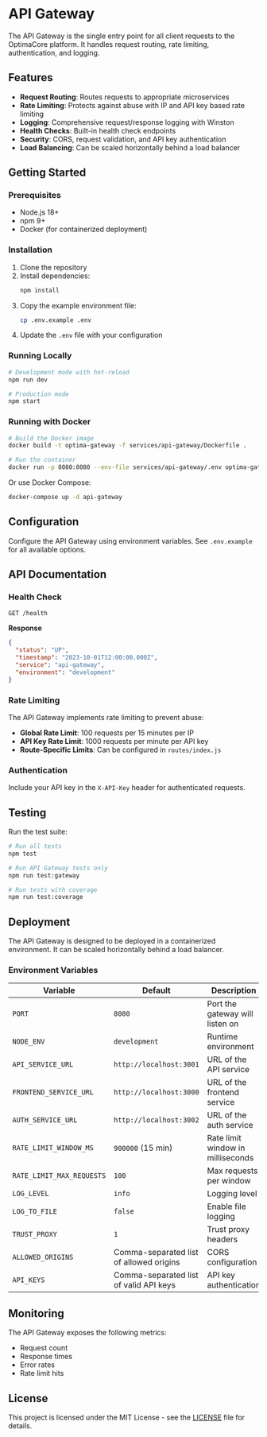 # API Gateway

The API Gateway is the single entry point for all client requests to the OptimaCore platform. It handles request routing, rate limiting, authentication, and logging.

## Features

- **Request Routing**: Routes requests to appropriate microservices
- **Rate Limiting**: Protects against abuse with IP and API key based rate limiting
- **Logging**: Comprehensive request/response logging with Winston
- **Health Checks**: Built-in health check endpoints
- **Security**: CORS, request validation, and API key authentication
- **Load Balancing**: Can be scaled horizontally behind a load balancer

## Getting Started

### Prerequisites

- Node.js 18+
- npm 9+
- Docker (for containerized deployment)

### Installation

1. Clone the repository
2. Install dependencies:
   ```bash
   npm install
   ```
3. Copy the example environment file:
   ```bash
   cp .env.example .env
   ```
4. Update the `.env` file with your configuration

### Running Locally

```bash
# Development mode with hot-reload
npm run dev

# Production mode
npm start
```

### Running with Docker

```bash
# Build the Docker image
docker build -t optima-gateway -f services/api-gateway/Dockerfile .

# Run the container
docker run -p 8080:8080 --env-file services/api-gateway/.env optima-gateway
```

Or use Docker Compose:

```bash
docker-compose up -d api-gateway
```

## Configuration

Configure the API Gateway using environment variables. See `.env.example` for all available options.

## API Documentation

### Health Check

```
GET /health
```

**Response**
```json
{
  "status": "UP",
  "timestamp": "2023-10-01T12:00:00.000Z",
  "service": "api-gateway",
  "environment": "development"
}
```

### Rate Limiting

The API Gateway implements rate limiting to prevent abuse:

- **Global Rate Limit**: 100 requests per 15 minutes per IP
- **API Key Rate Limit**: 1000 requests per minute per API key
- **Route-Specific Limits**: Can be configured in `routes/index.js`

### Authentication

Include your API key in the `X-API-Key` header for authenticated requests.

## Testing

Run the test suite:

```bash
# Run all tests
npm test

# Run API Gateway tests only
npm run test:gateway

# Run tests with coverage
npm run test:coverage
```

## Deployment

The API Gateway is designed to be deployed in a containerized environment. It can be scaled horizontally behind a load balancer.

### Environment Variables

| Variable | Default | Description |
|----------|---------|-------------|
| `PORT` | `8080` | Port the gateway will listen on |
| `NODE_ENV` | `development` | Runtime environment |
| `API_SERVICE_URL` | `http://localhost:3001` | URL of the API service |
| `FRONTEND_SERVICE_URL` | `http://localhost:3000` | URL of the frontend service |
| `AUTH_SERVICE_URL` | `http://localhost:3002` | URL of the auth service |
| `RATE_LIMIT_WINDOW_MS` | `900000` (15 min) | Rate limit window in milliseconds |
| `RATE_LIMIT_MAX_REQUESTS` | `100` | Max requests per window |
| `LOG_LEVEL` | `info` | Logging level |
| `LOG_TO_FILE` | `false` | Enable file logging |
| `TRUST_PROXY` | `1` | Trust proxy headers |
| `ALLOWED_ORIGINS` | Comma-separated list of allowed origins | CORS configuration |
| `API_KEYS` | Comma-separated list of valid API keys | API key authentication |

## Monitoring

The API Gateway exposes the following metrics:

- Request count
- Response times
- Error rates
- Rate limit hits

## License

This project is licensed under the MIT License - see the [LICENSE](LICENSE) file for details.
